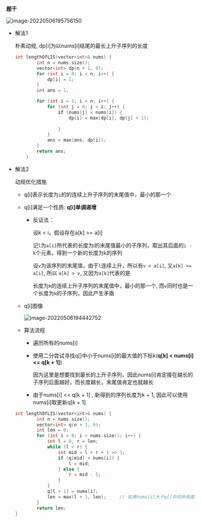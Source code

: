 **题干**

![image-20220506195756150](https://cdn.jsdelivr.net/gh/liver0377/images@main/img/image-20220506195756150.png)

- 解法1

  朴素动规, dp[i]为以nums[i]结尾的最长上升子序列的长度

  ```cpp
  int lengthOfLIS(vector<int>& nums) {
          int n = nums.size();
          vector<int> dp(n + 1, 0);
          for (int i = 0; i < n; i++) {
              dp[i] = 1;
          }
          int ans = 1;
  
          for (int i = 1; i < n; i++) {
              for (int j = 0; j < i; j++) {
                  if (nums[j] < nums[i]) {
                      dp[i] = max(dp[i], dp[j] + 1);
                      
                  }
              }
              ans = max(ans, dp[i]);
          }
          return ans;
      }
  ```

- 解法2

  动规优化措施

  - q[i]表示长度为`i`的的连续上升子序列的末尾值中，最小的那一个

  - q[i]满足一个性质: **q[i]单调递增**

    - 反证法：

      设k < i，假设存在a[k] >= a[i]

      记`l`为`a[i]`所代表的长度为i的末尾值最小的子序列，取出其后面的`i - k`个元素，得到一个新的长度为k的序列

      设`v`为该序列的末尾值，由于`l`连续上升，所以有`v < a[i]`, 又`a[k] >= a[i]`, 所以 `a[k] > v`, 又因为`a[k]`代表的是

      长度为`k`的连续上升子序列的末尾值中，最小的那一个, 而`v`同时也是一个长度为`k`的子序列，因此产生矛盾

  - q[i]图像

    ![image-20220506194442752](https://cdn.jsdelivr.net/gh/liver0377/images@main/img/image-20220506194442752.png)
  
  - 算法流程
  
    - 遍历所有的nums[i]
  
    - 使用二分尝试寻找q[]中小于nums[i]的最大值的下标k(**q[k] < nums[i] <= q[k + 1]**)
  
      因为这里是想要找到最长的上升子序列，因此nums[i]肯定接在越长的子序列后面越好，而长度越长，末尾值肯定也就越长
  
    - 由于nums[i] <= q[k + 1] , 新得到的序列长度为k + 1, 因此可以使用nums[i]取更新q[k + 1]
  
  ```cpp
  int lengthOfLIS(vector<int>& nums) {
          int n = nums.size();
          vector<int> q(n + 1, 0);
          int len = 0;
          for (int i = 0; i < nums.size(); i++) {
              int l = 0, r = len;
              while (l < r) {
                  int mid = l + r + 1 >> 1;
                  if (q[mid] < nums[i]) {
                      l = mid;
                  } else {
                      r = mid - 1;
                  }
              } 
              q[l + 1] = nums[i];
              len = max(l + 1, len);     // 如果nums[i]大于q[]中的所有值，那么len就会增加
          }
          return len;
  }
  ```
  
  



